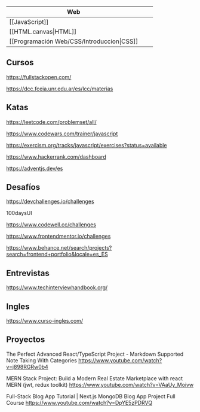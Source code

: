 
| Web                                        |     |     |
| ------------------------------------------ | --- | --- |
| [[JavaScript]]                             |     |     |
| [[HTML.canvas\|HTML]]                      |     |     |
| [[Programación Web/CSS/Introduccion\|CSS]] |     |     |

## Cursos

https://fullstackopen.com/

https://dcc.fceia.unr.edu.ar/es/lcc/materias
## Katas

https://leetcode.com/problemset/all/

https://www.codewars.com/trainer/javascript

https://exercism.org/tracks/javascript/exercises?status=available

https://www.hackerrank.com/dashboard

https://adventjs.dev/es
## Desafíos

https://devchallenges.io/challenges

100daysUI

https://www.codewell.cc/challenges

https://www.frontendmentor.io/challenges

https://www.behance.net/search/projects?search=frontend+portfolio&locale=es_ES
## Entrevistas

https://www.techinterviewhandbook.org/
## Ingles

https://www.curso-ingles.com/
## Proyectos

The Perfect Advanced React/TypeScript Project - Markdown Supported Note Taking With Categories
https://www.youtube.com/watch?v=j898RGRw0b4

MERN Stack Project: Build a Modern Real Estate Marketplace with react MERN (jwt, redux toolkit)
https://www.youtube.com/watch?v=VAaUy_Moivw

Full-Stack Blog App Tutorial | Next.js MongoDB Blog App Project Full Course
https://www.youtube.com/watch?v=DpYE5zPDRVQ